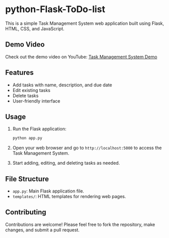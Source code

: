 # python-Flask-ToDo-list

This is a simple Task Management System web application built using Flask, HTML, CSS, and JavaScript.

## Demo Video

Check out the demo video on YouTube: [Task Management System Demo](https://youtu.be/S_GCWDRYF9M)

## Features

- Add tasks with name, description, and due date
- Edit existing tasks
- Delete tasks
- User-friendly interface
  
## Usage

1. Run the Flask application:

    ```bash
    python app.py
    ```

2. Open your web browser and go to `http://localhost:5000` to access the Task Management System.

3. Start adding, editing, and deleting tasks as needed.

## File Structure

- `app.py`: Main Flask application file.
- `templates/`: HTML templates for rendering web pages.


## Contributing

Contributions are welcome! Please feel free to fork the repository, make changes, and submit a pull request.


